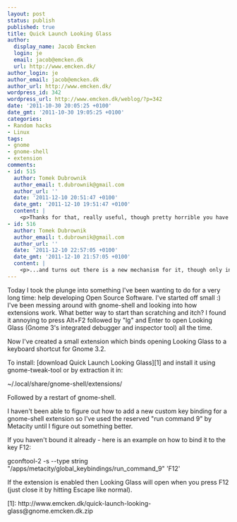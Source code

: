 ```yaml
---
layout: post
status: publish
published: true
title: Quick Launch Looking Glass
author:
  display_name: Jacob Emcken
  login: je
  email: jacob@emcken.dk
  url: http://www.emcken.dk/
author_login: je
author_email: jacob@emcken.dk
author_url: http://www.emcken.dk/
wordpress_id: 342
wordpress_url: http://www.emcken.dk/weblog/?p=342
date: '2011-10-30 20:05:25 +0100'
date_gmt: '2011-10-30 19:05:25 +0100'
categories:
- Random hacks
- Linux
tags:
- gnome
- gnome-shell
- extension
comments:
- id: 515
  author: Tomek Dubrownik
  author_email: t.dubrownik@gmail.com
  author_url: ''
  date: '2011-12-10 20:51:47 +0100'
  date_gmt: '2011-12-10 19:51:47 +0100'
  content: |
    <p>Thanks for that, really useful, though pretty horrible you have to work around gnome-shell like that. Can't figure out anything else that works though:)<&#47;p>
- id: 516
  author: Tomek Dubrownik
  author_email: t.dubrownik@gmail.com
  author_url: ''
  date: '2011-12-10 22:57:05 +0100'
  date_gmt: '2011-12-10 21:57:05 +0100'
  content: |
    <p>...and turns out there is a new mechanism for it, though only in mutter 3.3.2+. For more info check out http:&#47;&#47;blogs.gnome.org&#47;fmuellner&#47;2011&#47;11&#47;22&#47;gnome-shell-gsettings-and-keybindings&#47; and google meta<em>display<&#47;em>add_keybinding<&#47;p>
---
```

<p>Today I took the plunge into something I've been wanting to do for a very long time: help developing Open Source Software. I've started off small :) I've been messing around with gnome-shell and looking into how extensions work. What better way to start than scratching and itch? I found it annoying to press Alt+F2 followed by "lg" and Enter to open Looking Glass (Gnome 3's integrated debugger and inspector tool) all the time.</p>
<p>Now I've created a small extension which binds opening Looking Glass to a keyboard shortcut for Gnome 3.2.</p>
<p>To install: [download Quick Launch Looking Glass][1] and install it using gnome-tweak-tool or by extraction it in:</p>
<p>    ~&#47;.local&#47;share&#47;gnome-shell&#47;extensions&#47;</p>
<p>Followed by a restart of gnome-shell.</p>
<p>I haven't been able to figure out how to add a new custom key binding for a gnome-shell extension so I've used the reserved "run command 9" by Metacity until I figure out something better.</p>
<p>If you haven't bound it already - here is an example on how to bind it to the key F12:</p>
<p>    gconftool-2 -s --type string "&#47;apps&#47;metacity&#47;global_keybindings&#47;run_command_9" 'F12'</p>
<p>If the extension is enabled then Looking Glass will open when you press F12 (just close it by hitting Escape like normal).</p>
<p>[1]: http:&#47;&#47;www.emcken.dk&#47;quick-launch-looking-glass@gnome.emcken.dk.zip</p>
